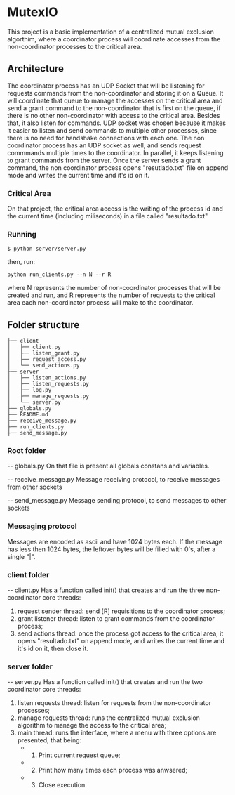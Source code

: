 
# MutexIO
This project is a basic implementation of a centralized mutual exclusion algorthim, where a coordinator process will coordinate accesses from the non-coordinator processes to the critical area.

## Architecture
The coordinator process has an UDP Socket that will be listening for requests commands from the non-coordinator and storing it on a Queue. It will coordinate that queue to manage the accesses on the critical area and send a grant command to the non-coordinator that is first on the queue, if there is no other non-coordinator with access to the critical area. Besides that, it also listen for commands. UDP socket was chosen because it makes it easier to listen and send commands to multiple other processes, since there is no need for handshake connections with each one.
The non coordinator process has an UDP socket as well, and sends request commmands multiple times to the coordinator. In parallel, it keeps listening to grant commands from the server. Once the server sends a grant command, the non coordinator process opens "resutlado.txt" file on append mode and writes the current time and it's id on it.

### Critical Area
On that project, the critical area access is the writing of the process id and the current time (including miliseconds) in a file called "resultado.txt"

### Running
```console
$ python server/server.py
```
then, run:
```console
python run_clients.py --n N --r R
```
where N represents the number of non-coordinator processes that will be created and run, and R represents the number of requests to the critical area each non-coordinator process will make to the coordinator.

## Folder structure
```
├── client
│   ├── client.py
│   ├── listen_grant.py
│   ├── request_access.py
│   └── send_actions.py
├── server
│   ├── listen_actions.py
│   ├── listen_requests.py
│   ├── log.py
│   ├── manage_requests.py
│   └── server.py
├── globals.py
├── README.md
├── receive_message.py
├── run_clients.py
├── send_message.py
```

### Root folder
-- globals.py
On that file is present all globals constans and variables.

-- receive_message.py
Message receiving protocol, to receive messages from other sockets

-- send_message.py
Message sending protocol, to send messages to other sockets

### Messaging protocol
Messages are encoded as ascii and have 1024 bytes each. If the message has less then 1024 bytes, the leftover bytes will be filled with 0's, after a single "|".

### client folder
-- client.py
Has a function called init() that creates and run the three non-coordinator core threads:
1) request sender thread: send [R] requisitions to the coordinator process;
2) grant listener thread: listen to grant commands from the coordinator process;
3) send actions thread: once the process got access to the critical area, it opens "resultado.txt" on append mode, and writes the current time and it's id on it, then close it.

### server folder
-- server.py
Has a function called init() that creates and run the two coordinator core threads:
1) listen requests thread: listen for requests from the non-coordinator processes;
2) manage requests thread: runs the centralized mutual exclusion algorithm to manage the access to the critical area;
3) main thread: runs the interface, where a menu with three options are presented, that being:
    - 1) Print current request queue;
    - 2) Print how many times each process was anwsered;
    - 3) Close execution.
